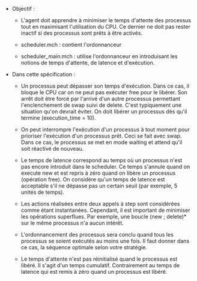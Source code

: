* Objectif : 

    - L'agent doit apprendre à minimiser le temps d'attente des processus tout en maximisant l'utilisation du CPU. Ce dernier ne doit pas rester inactif si des processus sont prêts à être activés.

    - scheduler.mch : contient l'ordonnanceur

    - scheduler_main.mch : utilise l'ordonnanceur en introduisant les notions de temps d'attente, de latence et d'exécution.

* Dans cette spécification :

    - Un processus peut dépasser son temps d'exécution. Dans ce cas, il bloque le CPU car on ne peut pas exécuter free pour le libérer. Son arrêt doit être forcé par l'arrivé d'un autre processus permettant l'enclenchement de swap suivi de delete. C'est typiquement une situation qu'on devrait éviter. On doit libérer un processus dès qu'il termine (execution_time = 10).

    - On peut interrompre l'exécution d'un processus à tout moment pour prioriser l'exécution d'un processus prêt.  Ceci se fait avec swap. Dans ce cas, le processus se met en mode waiting et attend qu'il soit réactivé de nouveau.  

    - Le temps de latence correspond au temps où un processus n'est pas encore introduit dans le scheduler. Ce temps s'annule quand on execute new et est repris à zéro quand on libère un processus (opération free). On considère qu'un temps de latence est acceptable s'il ne dépasse pas un certain seuil (par exemple, 5 unités de temps).

    - Les actions réalisées entre deux appels à step sont considérées comme étant instantanées. Cependant, il est important de minimiser les opérations superflues. Par exemple, une boucle (new ; delete)* sur le même processus n'a aucun intérêt.

    - L'ordonnancement des processus sera conclu quand tous les processus se soient exécutés au moins une fois. Il faut donner dans ce cas, la séquence optimale selon votre stratégie. 

    - Le temps d'attente n'est pas réinitialisé quand le processus est libéré. Il s'agit d'un temps cumulatif. Contrairement au temps de latence qui est remis à zéro quand un processus est libéré. 